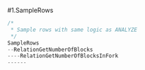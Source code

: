 #1.SampleRows

```cpp
/*
 * Sample rows with same logic as ANALYZE
 */
SampleRows
--RelationGetNumberOfBlocks
----RelationGetNumberOfBlocksInFork
------

```